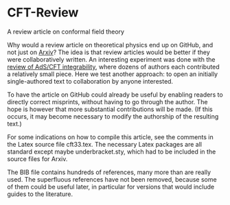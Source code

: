 CFT-Review
==========

A review article on conformal field theory


Why would a review article on theoretical physics end up on GitHub, and not just on [Arxiv](http://arxiv.org/abs/1406.4290)? 
The idea is that review articles would be better if they were collaboratively written. 
An interesting experiment was done with the [review of AdS/CFT integrability](http://arxiv.org/abs/arXiv:1012.3982), 
where dozens of authors each contributed a relatively small piece. Here we test another approach: 
to open an initially single-authored text to collaboration by anyone interested. 

To have the article on GitHub could already be useful by enabling readers to directly correct misprints,
without having to go through the author. The hope is however that more substantial contributions will be made. 
(If this occurs, it may become necessary to modify the authorship of the resulting text.) 

For some indications on how to compile this article, see the comments in the Latex source file cft33.tex. 
The necessary Latex packages are all standard except maybe underbracket.sty, which had to be included
in the source files for Arxiv. 

The BIB file contains hundreds of references, many more than are really used. 
The superfluous references have not been removed, because some of them could be useful later, 
in particular for versions that would include guides to the literature. 
